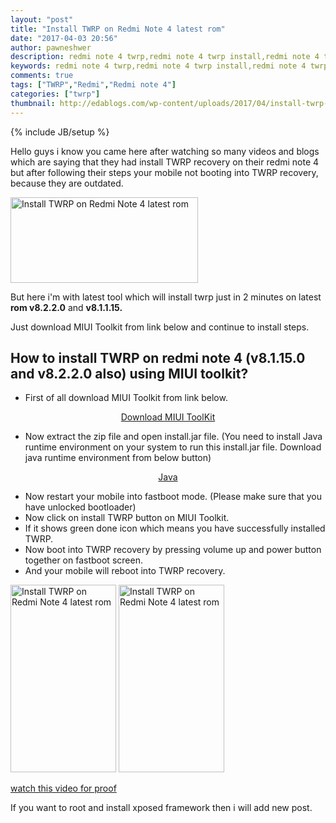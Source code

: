 ```yaml
---
layout: "post"
title: "Install TWRP on Redmi Note 4 latest rom"
date: "2017-04-03 20:56"
author: pawneshwer
description: redmi note 4 twrp,redmi note 4 twrp install,redmi note 4 twrp latest,redmi note 4 twrp latest version,redmi note 4 root, redmi note 4 v8.1.15.0 v8.2.2.0
keywords: redmi note 4 twrp,redmi note 4 twrp install,redmi note 4 twrp latest,redmi note 4 twrp latest version,redmi note 4 root, redmi note 4 v8.1.15.0 v8.2.2.0
comments: true
tags: ["TWRP","Redmi","Redmi note 4"]
categories: ["twrp"]
thumbnail: http://edablogs.com/wp-content/uploads/2017/04/install-twrp-on-redmi-note-4-latest-rom-logo-300x137.png
---
```


{% include JB/setup %}

Hello guys i know you came here after watching so many videos and blogs which are saying that they had install TWRP recovery on their redmi note 4 but after following their steps your mobile not booting into TWRP recovery, because they are outdated.

<a href="http://edablogs.com/wp-content/uploads/2017/04/install-twrp-on-redmi-note-4-latest-rom-logo.png"><img class="alignnone size-medium wp-image-95" src="http://edablogs.com/wp-content/uploads/2017/04/install-twrp-on-redmi-note-4-latest-rom-logo-300x137.png" alt="Install TWRP on Redmi Note 4 latest rom" width="300" height="137" /></a>

But here i'm with latest tool which will install twrp just in 2 minutes on latest <strong>rom v8.2.2.0</strong> and <strong>v8.1.1.15.</strong>

Just download MIUI Toolkit from link below and continue to install steps.
<h2>How to install TWRP on redmi note 4 (v8.1.15.0 and v8.2.2.0 also) using MIUI toolkit?</h2>

<script async src="//pagead2.googlesyndication.com/pagead/js/adsbygoogle.js"></script>
<!-- eda-posts -->
<ins class="adsbygoogle"
     style="display:block"
     data-ad-client="ca-pub-7943122633795545"
     data-ad-slot="7080728318"
     data-ad-format="auto"></ins>
<script>
(adsbygoogle = window.adsbygoogle || []).push({});
</script>

<ul>
 	<li>First of all download MIUI Toolkit from link below.</li>
</ul>
<p style="text-align: center;"><a href="http://dl.edablogs.com/TWRP_Redmi_Note4.zip" class="btn">Download MIUI ToolKit</a></p>

<ul>
 	<li>Now extract the zip file and open install.jar file. (You need to install Java runtime environment on your system to run this install.jar file. Download java runtime environment from below button)</li>
</ul>
<p style="text-align: center;"><a href="https://java.com/en/download/" class="btn">Java</a></p>
<ul>
 	<li>Now restart your mobile into fastboot mode. (Please make sure that you have unlocked bootloader)</li>
 	<li>Now click on install TWRP button on MIUI Toolkit.</li>
 	<li>If it shows green done icon which means you have successfully installed TWRP.</li>
 	<li>Now boot into TWRP recovery by pressing volume up and power button together on fastboot screen.</li>
 	<li>And your mobile will reboot into TWRP recovery.</li>
</ul>
<a href="http://edablogs.com/wp-content/uploads/2017/04/install-twrp-on-redmi-note-4-latest-rom_2.png"><img class="alignnone size-medium wp-image-94" src="http://edablogs.com/wp-content/uploads/2017/04/install-twrp-on-redmi-note-4-latest-rom_2-169x300.png" alt="Install TWRP on Redmi Note 4 latest rom" width="169" height="300" /></a> <a href="http://edablogs.com/wp-content/uploads/2017/04/install-twrp-on-redmi-note-4-latest-rom_1.png"><img class="alignnone size-medium wp-image-93" src="http://edablogs.com/wp-content/uploads/2017/04/install-twrp-on-redmi-note-4-latest-rom_1-169x300.png" alt="Install TWRP on Redmi Note 4 latest rom" width="169" height="300" /></a>

<a href="https://youtu.be/Rl1GOfuLEgI" class="btn">watch this video for proof</a>

If you want to root and install xposed framework then i will add new post.
